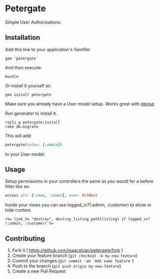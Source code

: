 # Petergate

Simple User Authorizations.

## Installation

Add this line to your application's Gemfile:

    gem 'petergate'

And then execute:

    bundle

Or install it yourself as:

    gem install petergate
Make sure you already have a User model setup. Works great with [devise](https://github.com/plataformatec/devise).

Run generator to install it.

    rails g petergate:install
    rake db:migrate

This will add: 
```ruby
petergate(roles: [:admin])
```
to your User model. 

## Usage

Setup permissions in your controllers the same as you would for a before filter like so:

```ruby
access all: [:show, :index], user: AllRest
```

Inside your views you can use logged_in?(:admin, :customer) to show or hide content.

```erb
<%= link_to "destroy", destroy_listing_path(listing) if logged_in?(:admin, :customer) %>
```

## Contributing

1. Fork it ( https://github.com/isaacsloan/petergate/fork )
2. Create your feature branch (`git checkout -b my-new-feature`)
3. Commit your changes (`git commit -am 'Add some feature'`)
4. Push to the branch (`git push origin my-new-feature`)
5. Create a new Pull Request
